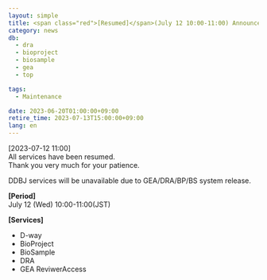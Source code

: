 ```yaml
---
layout: simple
title: <span class="red">[Resumed]</span>(July 12 10:00-11:00) Announcement of GEA/DRA/BP/BS system suspension 
category: news
db:
  - dra
  - bioproject
  - biosample
  - gea
  - top

tags:
  - Maintenance

date: 2023-06-20T01:00:00+09:00
retire_time: 2023-07-13T15:00:00+09:00
lang: en
---
```


[2023-07-12 11:00]    
All services have been resumed.    
Thank you very much for your patience.    

DDBJ services will be unavailable due to GEA/DRA/BP/BS system release.    

**[Period]**  
July 12 (Wed) 10:00-11:00(JST)    

**[Services]**
 - D-way
 - BioProject
 - BioSample
 - DRA
 - GEA ReviwerAccess